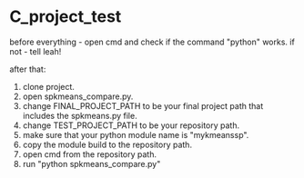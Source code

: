# C_project_test
before everything - open cmd and check if the command "python" works.
if not - tell leah!

after that:
1. clone project.
2. open spkmeans_compare.py.
3. change FINAL_PROJECT_PATH to be your final project path that includes the spkmeans.py file.
4. change TEST_PROJECT_PATH to be your repository path.
5. make sure that your python module name is "mykmeanssp".
6. copy the module build to the repository path.
7. open cmd from the repository path.
8. run "python spkmeans_compare.py"

